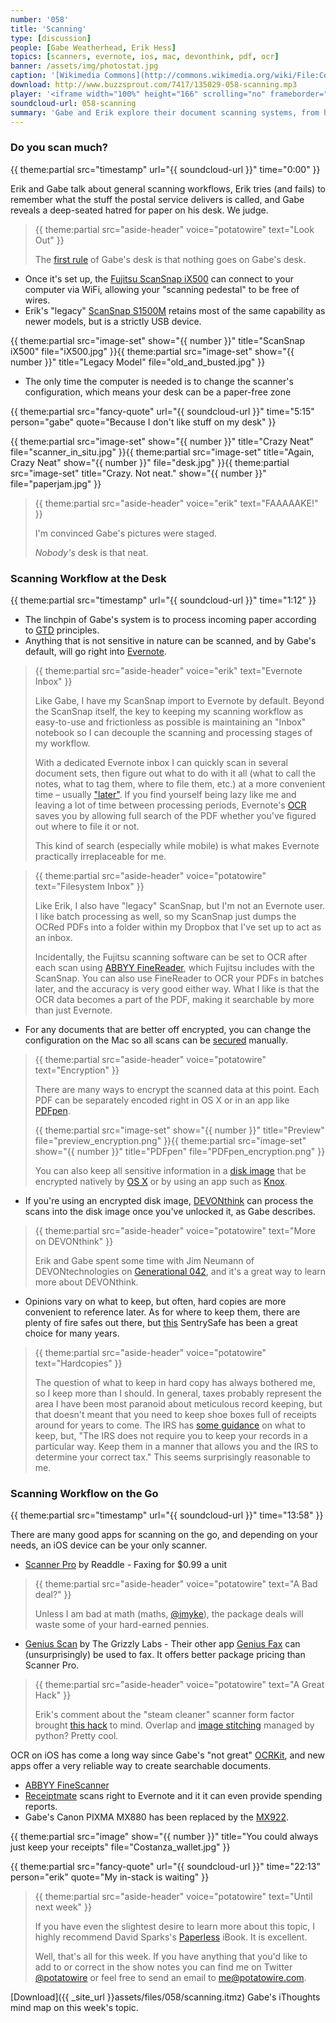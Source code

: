 ```yaml
---
number: '058'
title: 'Scanning'
type: [discussion]
people: [Gabe Weatherhead, Erik Hess]
topics: [scanners, evernote, ios, mac, devonthink, pdf, ocr]
banner: /assets/img/photostat.jpg
caption: '[Wikimedia Commons](http://commons.wikimedia.org/wiki/File:Commercial_Camera_Company_Photostat_advert_in_American_Machinist_1920-07-01.png)'
download: http://www.buzzsprout.com/7417/135029-058-scanning.mp3
player: '<iframe width="100%" height="166" scrolling="no" frameborder="no" src="https://w.soundcloud.com/player/?url=https%3A//api.soundcloud.com/tracks/123377524&amp;color=ff6600&amp;auto_play=false&amp;show_artwork=true"></iframe>'
soundcloud-url: 058-scanning
summary: 'Gabe and Erik explore their document scanning systems, from hardware, to software, to mobile workflows.'
---
```


### Do you scan much?

{{ theme:partial src="timestamp" url="{{ soundcloud-url }}" time="0:00" }}

Erik and Gabe talk about general scanning workflows, Erik tries (and fails) to remember what the stuff the postal service delivers is called, and Gabe reveals a deep-seated hatred for paper on his desk. We judge. 

> {{ theme:partial src="aside-header" voice="potatowire" text="Look Out" }}
>
>  The [first rule](http://www.imdb.com/title/tt0137523/) of Gabe's desk is that nothing goes on Gabe's desk.

* Once it's set up, the [Fujitsu ScanSnap iX500](http://www.amazon.com/gp/product/B00ATZ9QMO/ref=as_li_ss_tl?ie=UTF8&camp=1789&creative=390957&creativeASIN=B00ATZ9QMO&linkCode=as2&tag=potatowire-20) can connect to your computer via WiFi, allowing your "scanning pedestal" to be free of wires. 
* Erik's "legacy" [ScanSnap S1500M](http://www.fujitsu.com/us/services/computing/peripherals/scanners/scansnap/scansnap-s1500m.html) retains most of the same capability as newer models, but is a strictly USB device.

{{ theme:partial src="image-set" show="{{ number }}" title="ScanSnap iX500" file="iX500.jpg" }}{{ theme:partial src="image-set" show="{{ number }}" title="Legacy Model" file="old_and_busted.jpg" }}

* The only time the computer is needed is to change the scanner's configuration, which means your desk can be a paper-free zone

{{ theme:partial src="fancy-quote" url="{{ soundcloud-url }}" time="5:15" person="gabe" quote="Because I don't like stuff on my desk" }}

{{ theme:partial src="image-set" show="{{ number }}" title="Crazy Neat" file="scanner_in_situ.jpg" }}{{ theme:partial src="image-set" title="Again, Crazy Neat" show="{{ number }}" file="desk.jpg" }}{{ theme:partial src="image-set" title="Crazy. Not neat." show="{{ number }}" file="paperjam.jpg" }}

> {{ theme:partial src="aside-header" voice="erik" text="FAAAAAKE!" }}
>
> I'm convinced Gabe's pictures were staged. 
> 
> *Nobody's* desk is that neat.

### Scanning Workflow at the Desk

{{ theme:partial src="timestamp" url="{{ soundcloud-url }}" time="1:12" }} 

* The linchpin of Gabe's system is to process incoming paper according to [GTD](http://www.youtube.com/watch?v=jofNR_WkoCE&t=40) principles. 
* Anything that is not sensitive in nature can be scanned, and by Gabe's default, will go right into [Evernote](https://www.evernote.com/referral/Registration.action?uid=117091&sig=c008e6b26a1839c60958169092eb6b42).

> {{ theme:partial src="aside-header" voice="erik" text="Evernote Inbox" }}
>
> Like Gabe, I have my ScanSnap import to Evernote by default. Beyond the ScanSnap itself, the key to keeping my scanning workflow as easy-to-use and frictionless as possible is maintaining an "Inbox" notebook so I can decouple the scanning and processing stages of my workflow.
>
> With a dedicated Evernote inbox I can quickly scan in several document sets, then figure out what to do with it all (what to call the notes, what to tag them, where to file them, etc.) at a more convenient time &ndash; usually ["later"](http://term.ly/procrastination). If you find yourself being lazy like me and leaving a lot of time between processing periods, Evernote's [OCR](en.wikipedia.org/wiki/Optical_character_recognition/) saves you by allowing full search of the PDF whether you've figured out where to file it or not.
>
> This kind of search (especially while mobile) is what makes Evernote practically irreplaceable for me.

> {{ theme:partial src="aside-header" voice="potatowire" text="Filesystem Inbox" }}
>
> Like Erik, I also have "legacy" ScanSnap, but I'm not an Evernote user. I like batch processing as well, so my ScanSnap just dumps the OCRed PDFs into a folder within my Dropbox that I've set up to act as an inbox. 
>
> Incidentally, the Fujitsu scanning software can be set to OCR after each scan using [ABBYY FineReader](http://finereader.abbyy.com/), which Fujitsu includes with the ScanSnap. You can also use FineReader to OCR your PDFs in batches later, and the accuracy is very good either way. What I like is that the OCR data becomes a part of the PDF, making it searchable by more than just Evernote. 

* For any documents that are better off encrypted, you can change the configuration on the Mac so all scans can be [secured](http://www.strategypage.com/humor/articles/20020406.asp) manually.

> {{ theme:partial src="aside-header" voice="potatowire" text="Encryption" }}
>
>  There are many ways to encrypt the scanned data at this point. Each PDF can be separately encoded right in OS X or in an app like [PDFpen](http://smilesoftware.com/PDFpen/index.html).
> 
> {{ theme:partial src="image-set" show="{{ number }}" title="Preview" file="preview_encryption.png" }}{{ theme:partial src="image-set" show="{{ number }}" title="PDFpen" file="PDFpen_encryption.png" }}
> 
> You can also keep all sensitive information in a [disk image](http://en.wikipedia.org/wiki/Sparse_image/) that be encrypted natively by [OS X](http://support.apple.com/kb/HT1578) or by using an app such as [Knox](https://agilebits.com/knox/).

* If you're using an encrypted disk image, [DEVONthink](http://www.devontechnologies.com/products/devonthink/) can process the scans into the disk image once you've unlocked it, as Gabe describes.

> {{ theme:partial src="aside-header" voice="potatowire" text="More on DEVONthink" }}
>
>   Erik and Gabe spent some time with Jim Neumann of DEVONtechnologies on [Generational 042](/episodes/042-exploring-devonthink-with-jim-neumann), and it's a great way to learn more about DEVONthink.

* Opinions vary on what to keep, but often, hard copies are more convenient to reference later. As for where to keep them, there are plenty of fire safes out there, but [this](http://www.amazon.com/gp/product/B004QWZINW/ref=as_li_ss_tl?ie=UTF8&camp=1789&creative=390957&creativeASIN=B004QWZINW&linkCode=as2&tag=potatowire-20) SentrySafe has been a great choice for many years.

> {{ theme:partial src="aside-header" voice="potatowire" text="Hardcopies" }}
>
>  The question of what to keep in hard copy has always bothered me, so I keep more than I should. In general, taxes probably represent the area I have been most paranoid about meticulous record keeping, but that doesn't meant that you need to keep shoe boxes full of receipts around for years to come. The IRS has [some guidance](http://www.irs.gov/publications/p17/ch01.html#en_US_2012_publink1000170670) on what to keep, but, "The IRS does not require you to keep your records in a particular way. Keep them in a manner that allows you and the IRS to determine your correct tax." This seems surprisingly reasonable to me.

### Scanning Workflow on the Go

{{ theme:partial src="timestamp" url="{{ soundcloud-url }}" time="13:58" }}

There are many good apps for scanning on the go, and depending on your needs, an iOS device can be your only scanner. 

* [Scanner Pro](https://itunes.apple.com/us/app/scanner-pro-by-readdle/id333710667?mt=8&uo=4&at=11lqk8) by Readdle - Faxing for $0.99 a unit

> {{ theme:partial src="aside-header" voice="potatowire" text="A Bad deal?" }}
>
> Unless I am bad at math (maths, [@imyke](http://twitter.com/imyke)), the package deals will waste some of your hard-earned pennies.

* [Genius Scan](https://itunes.apple.com/us/app/genius-scan-pdf-scanner/id377672876?mt=8&uo=4&at=11lqk8) by The Grizzly Labs - Their other app [Genius Fax](https://itunes.apple.com/us/app/genius-fax-fax-pdf-documents/id566504821?mt=8&uo=4&at=11lqk8) can (unsurprisingly) be used to fax. It offers better package pricing than Scanner Pro.

> {{ theme:partial src="aside-header" voice="potatowire" text="A Great Hack" }}
>
>  Erik's comment about the "steam cleaner" scanner form factor brought [this hack](http://www.mpetroff.net/archives/2013/09/25/scanner-modifications-to-scan-large-documents/) to mind. Overlap and [image stitching](http://en.wikipedia.org/wiki/Image_stitching) managed by python? Pretty cool.


OCR on iOS has come a long way since Gabe's "not great" [OCRKit](https://itunes.apple.com/app/id388421968?mt=8&uo=4&at=11lqk8), and new apps offer a very reliable way to create searchable documents.

* [ABBYY FineScanner](https://itunes.apple.com/us/app/finescanner/id534203582?mt=8&uo=4&at=11lqk8)
* [Receiptmate](https://itunes.apple.com/app/receiptmate-scan-your-receipts/id668694949?mt=8&uo=4&at=11lqk8) scans right to Evernote and it it can even provide spending reports.
* Gabe's Canon PIXMA MX880 has been replaced by the [MX922](http://www.amazon.com/gp/product/B00AVWKUJS/ref=as_li_ss_tl?ie=UTF8&camp=1789&creative=390957&creRtiveASIN=B00AVWKUJS&linkCode=as2&tag=potatowire-20).

{{ theme:partial src="image" show="{{ number }}" title="You could always just keep your receipts" file="Costanza_wallet.jpg" }} 

{{ theme:partial src="fancy-quote" url="{{ soundcloud-url }}" time="22:13" person="erik" quote="My in-stack is waiting" }} 

> {{ theme:partial src="aside-header" voice="potatowire" text="Until next week" }}
>
> If you have even the slightest desire to learn more about this topic, I highly recommend David Sparks's [Paperless](https://itunes.apple.com/us/book/paperless/id520393162?mt=11&uo=4&at=11lqk8) iBook. It is excellent.
>
> Well, that's all for this week. If you have anything that you'd like to add to or correct in the show notes you can find me on Twitter [@potatowire](http://twitter.com/potatowire/) or feel free to send an email to [me@potatowire.com](mailto:me@potatowire.com).

[Download]({{ _site_url }}assets/files/058/scanning.itmz) Gabe's iThoughts mind map on this week's topic.